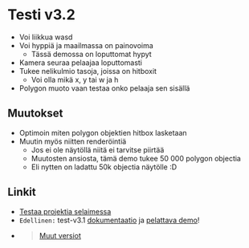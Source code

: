 # Testi v3.2
- Voi liikkua wasd
- Voi hyppiä ja maailmassa on painovoima
	- Tässä demossa on loputtomat hypyt
- Kamera seuraa pelaajaa loputtomasti
- Tukee nelikulmio tasoja, joissa on hitboxit
	- Voi olla mikä x, y tai w ja h
- Polygon muoto vaan testaa onko pelaaja sen sisällä

## Muutokset
- Optimoin miten polygon objektien hitbox lasketaan
- Muutin myös niitten renderöintiä
	- Jos ei ole näytöllä niitä ei tarvitse piirtää
	- Muutosten ansiosta, tämä demo tukee 50 000 polygon objectia
	- Eli nytten on ladattu 50k objectia näytölle :D

## Linkit

- [Testaa projektia selaimessa](https://kassu11.github.io/platformer/test-v3.2/)
- `Edellinen:` test-v3.1 [dokumentaatio](https://github.com/kassu11/platformer/tree/main/test-v3.1) ja [pelattava demo](https://kassu11.github.io/platformer/test-v3.1/)!
- > [Muut versiot](https://github.com/kassu11/platformer#readme)